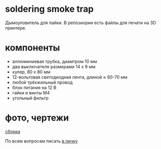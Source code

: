 # soldering smoke trap
Дымоуловитель для пайки. В репозиории есть файлы для печати на 3D принтере.
# компоненты
- аллюминиевая трубка, диамтром 10 мм
- два выключателя размерами 14 x 9 мм
- кулер, 80 x 80 мм
- 12-вольтовая светодиодная лента, длиной ≈ 60-70 мм
- любой трёхжильный провод
- блок питания на 12 В
- гайки и винты M4
- угольный фильтр
# фото, чертежи
[сборка](https://github.com/DIY-Elecron1cs/soldereing-smoke-trap/blob/main/images/image.png)

По всем вопросам писать [в личку](https://t.me/Oleg_Krd_RU)
